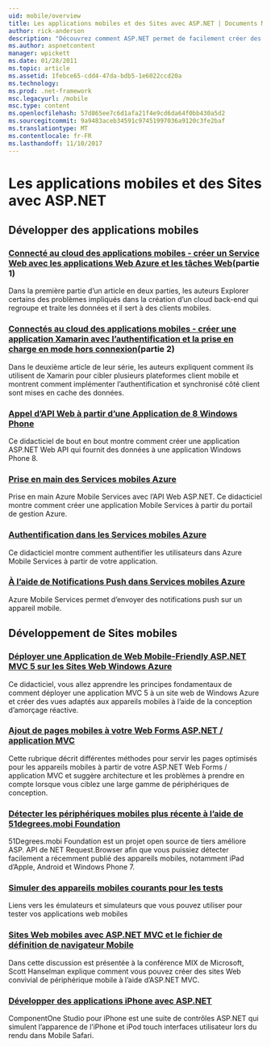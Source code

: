 ```yaml
---
uid: mobile/overview
title: Les applications mobiles et des Sites avec ASP.NET | Documents Microsoft
author: rick-anderson
description: "Découvrez comment ASP.NET permet de facilement créer des applications Web mobiles"
ms.author: aspnetcontent
manager: wpickett
ms.date: 01/28/2011
ms.topic: article
ms.assetid: 1febce65-cdd4-47da-bdb5-1e6022ccd20a
ms.technology: 
ms.prod: .net-framework
msc.legacyurl: /mobile
msc.type: content
ms.openlocfilehash: 57d865ee7c6d1afa21f4e9cd6da64f0bb430a5d2
ms.sourcegitcommit: 9a9483aceb34591c97451997036a9120c3fe2baf
ms.translationtype: MT
ms.contentlocale: fr-FR
ms.lasthandoff: 11/10/2017
---
```

<a name="mobile-apps--sites-with-aspnet"></a>Les applications mobiles et des Sites avec ASP.NET
====================
## <a name="develop-mobile-apps"></a>Développer des applications mobiles


### <a name="cloud-connected-mobile-apps---create-a-web-service-with-azure-web-apps-and-webjobshttpsmsdnmicrosoftcommagazinemt185572part-1"></a>[Connecté au cloud des applications mobiles - créer un Service Web avec les applications Web Azure et les tâches Web](https://msdn.microsoft.com/magazine/mt185572)(partie 1)

Dans la première partie d’un article en deux parties, les auteurs Explorer certains des problèmes impliqués dans la création d’un cloud back-end qui regroupe et traite les données et il sert à des clients mobiles.


### <a name="cloud-connected-mobile-apps---build-a-xamarin-app-with-authentication-and-offline-supporthttpsmsdnmicrosoftcommagazinemt422581aspxpart-2"></a>[Connectés au cloud des applications mobiles - créer une application Xamarin avec l’authentification et la prise en charge en mode hors connexion](https://msdn.microsoft.com/magazine/mt422581.aspx)(partie 2)

Dans le deuxième article de leur série, les auteurs expliquent comment ils utilisent de Xamarin pour cibler plusieurs plateformes client mobile et montrent comment implémenter l’authentification et synchronisé côté client sont mises en cache des données.


### <a name="calling-web-api-from-a-windows-phone-8-applicationweb-apioverviewmobile-clientscalling-web-api-from-a-windows-phone-8-applicationmd"></a>[Appel d’API Web à partir d’une Application de 8 Windows Phone](../web-api/overview/mobile-clients/calling-web-api-from-a-windows-phone-8-application.md)

Ce didacticiel de bout en bout montre comment créer une application ASP.NET Web API qui fournit des données à une application Windows Phone 8.


### <a name="get-started-with-azure-mobile-serviceshttpsazuremicrosoftcomen-usdocumentationarticlesmobile-services-dotnet-backend-windows-store-dotnet-get-startedwtmcidzumoaspnet"></a>[Prise en main des Services mobiles Azure](https://azure.microsoft.com/en-us/documentation/articles/mobile-services-dotnet-backend-windows-store-dotnet-get-started?WT.mc_id=zumo_aspnet)

Prise en main Azure Mobile Services avec l’API Web ASP.NET. Ce didacticiel montre comment créer une application Mobile Services à partir du portail de gestion Azure.


### <a name="authentication-in-azure-mobile-serviceshttpsazuremicrosoftcomen-usdocumentationarticlesmobile-services-dotnet-backend-windows-store-dotnet-get-started-userswtmcidzumoaspnet"></a>[Authentification dans les Services mobiles Azure](https://azure.microsoft.com/en-us/documentation/articles/mobile-services-dotnet-backend-windows-store-dotnet-get-started-users/?WT.mc_id=zumo_aspnet)

Ce didacticiel montre comment authentifier les utilisateurs dans Azure Mobile Services à partir de votre application.


### <a name="using-push-notifications-in-azure-mobile-serviceshttpsazuremicrosoftcomen-usdocumentationarticlesmobile-services-dotnet-backend-windows-store-dotnet-get-started-pushwtmcidzumoaspnet"></a>[À l’aide de Notifications Push dans Services mobiles Azure](https://azure.microsoft.com/en-us/documentation/articles/mobile-services-dotnet-backend-windows-store-dotnet-get-started-push/?WT.mc_id=zumo_aspnet)

Azure Mobile Services permet d’envoyer des notifications push sur un appareil mobile.


## <a name="develop-mobile-sites"></a>Développement de Sites mobiles


### <a name="deploy-an-mobile-friendly-aspnet-mvc-5-web-application-on-windows-azure-web-siteshttpsdocsmicrosoftcomazureapp-service-webweb-sites-dotnet-deploy-aspnet-mvc-mobile-app"></a>[Déployer une Application de Web Mobile-Friendly ASP.NET MVC 5 sur les Sites Web Windows Azure](https://docs.microsoft.com/azure/app-service-web/web-sites-dotnet-deploy-aspnet-mvc-mobile-app)

Ce didacticiel, vous allez apprendre les principes fondamentaux de comment déployer une application MVC 5 à un site web de Windows Azure et créer des vues adaptés aux appareils mobiles à l’aide de la conception d’amorçage réactive.


### <a name="add-mobile-pages-to-your-aspnet-web-forms--mvc-applicationwhitepapersadd-mobile-pages-to-your-aspnet-web-forms-mvc-applicationmd"></a>[Ajout de pages mobiles à votre Web Forms ASP.NET / application MVC](../whitepapers/add-mobile-pages-to-your-aspnet-web-forms-mvc-application.md)

Cette rubrique décrit différentes méthodes pour servir les pages optimisés pour les appareils mobiles à partir de votre ASP.NET Web Forms / application MVC et suggère architecture et les problèmes à prendre en compte lorsque vous ciblez une large gamme de périphériques de conception.


### <a name="detect-the-latest-mobile-devices-using-51degreesmobi-foundationhttpsgithubcom51degreesdotnet-device-detection"></a>[Détecter les périphériques mobiles plus récente à l’aide de 51degrees.mobi Foundation](https://github.com/51Degrees/dotNET-Device-Detection)

51Degrees.mobi Foundation est un projet open source de tiers améliore ASP. API de NET Request.Browser afin que vous puissiez détecter facilement a récemment publié des appareils mobiles, notamment iPad d’Apple, Android et Windows Phone 7.


### <a name="simulate-popular-mobile-devices-for-testingdevice-simulatorsmd"></a>[Simuler des appareils mobiles courants pour les tests](device-simulators.md)

Liens vers les émulateurs et simulateurs que vous pouvez utiliser pour tester vos applications web mobiles


### <a name="mobile-web-sites-with-aspnet-mvc-and-the-mobile-browser-definition-filehttpwwwhanselmancomblogmixmobilewebsiteswithaspnetmvcandthemobilebrowserdefinitionfileaspx"></a>[Sites Web mobiles avec ASP.NET MVC et le fichier de définition de navigateur Mobile](http://www.hanselman.com/blog/MixMobileWebSitesWithASPNETMVCAndTheMobileBrowserDefinitionFile.aspx)

Dans cette discussion est présentée à la conférence MIX de Microsoft, Scott Hanselman explique comment vous pouvez créer des sites Web convivial de périphérique mobile à l’aide d’ASP.NET MVC.


### <a name="develop-iphone-applications-with-aspnethttplabscomponentonecomiphone"></a>[Développer des applications iPhone avec ASP.NET](http://labs.componentone.com/iPhone/)

ComponentOne Studio pour iPhone est une suite de contrôles ASP.NET qui simulent l’apparence de l’iPhone et iPod touch interfaces utilisateur lors du rendu dans Mobile Safari.
